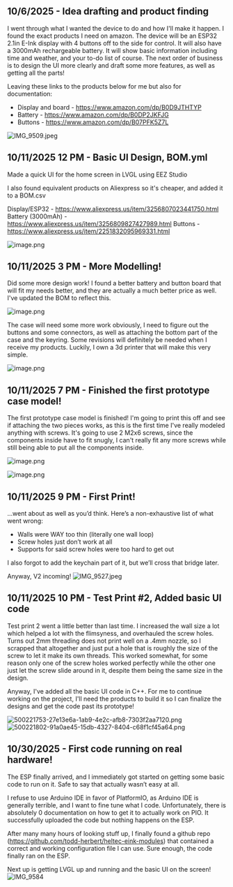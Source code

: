 <!--
  ===================    !!READ THIS NOTICE!!   ====================
  DO NOT edit this file manually. Your changes WILL BE OVERWRITTEN!
  This journal is auto generated and updated by Hack Club Blueprint.
  To edit this file, please edit your journal entries on Blueprint.
  ==================================================================
-->

## 10/6/2025 - Idea drafting and product finding  

I went through what I wanted the device to do and how I'll make it happen. I found the exact products I need on amazon.
The device will be an ESP32 2.1in E-Ink display with 4 buttons off to the side for control. It will also have a 3000mAh rechargeable battery. 
It will show basic information including time and weather, and your to-do list of course.
The next order of business is to design the UI more clearly and draft some more features, as well as getting all the parts!

Leaving these links to the products below for me but also for documentation:
- Display and board - https://www.amazon.com/dp/B0D9JTHTYP
- Battery - https://www.amazon.com/dp/B0DP2JKFJG
- Buttons - https://www.amazon.com/dp/B07PFK5Z7L

![IMG_9509.jpeg](https://blueprint.hackclub.com/user-attachments/blobs/redirect/eyJfcmFpbHMiOnsiZGF0YSI6ODI3LCJwdXIiOiJibG9iX2lkIn19--6402b6b493f6d718036973c91b605cbb212d895e/IMG_9509.jpeg)
  

## 10/11/2025 12 PM - Basic UI Design, BOM.yml  

Made a quick UI for the home screen in LVGL using EEZ Studio

I also found equivalent products on Aliexpress so it's cheaper, and added it to a BOM.csv

Display/ESP32 - https://www.aliexpress.us/item/3256807023441750.html
Battery (3000mAh) - https://www.aliexpress.us/item/3256809827427989.html
Buttons - https://www.aliexpress.us/item/2251832095969331.html

![image.png](https://blueprint.hackclub.com/user-attachments/blobs/proxy/eyJfcmFpbHMiOnsiZGF0YSI6MTY1OCwicHVyIjoiYmxvYl9pZCJ9fQ==--72984fddd367dacf7e066f67ff3814257333f1a4/image.png)
  

## 10/11/2025 3 PM - More Modelling!  

Did some more design work! I found a better battery and button board that will fit my needs better, and they are actually a much better price as well. I've updated the BOM to reflect this.

![image.png](https://blueprint.hackclub.com/user-attachments/blobs/proxy/eyJfcmFpbHMiOnsiZGF0YSI6MTY4NCwicHVyIjoiYmxvYl9pZCJ9fQ==--767da229da6ca18122fa2f8d009bab00da03f114/image.png)

The case will need some more work obviously, I need to figure out the buttons and some connectors, as well as attaching the bottom part of the case and the keyring. Some revisions will definitely be needed when I receive my products. Luckily, I own a 3d printer that will make this very simple.

![image.png](https://blueprint.hackclub.com/user-attachments/blobs/proxy/eyJfcmFpbHMiOnsiZGF0YSI6MTY4NiwicHVyIjoiYmxvYl9pZCJ9fQ==--526168d9eb40443480bfa6e703a0715ec8a8ea64/image.png)
  

## 10/11/2025 7 PM - Finished the first prototype case model!  

The first prototype case model is finished! I'm going to print this off and see if attaching the two pieces works, as this is the first time I've really modeled anything with screws. It's going to use 2 M2x6 screws, since the components inside have to fit snugly, I can't really fit any more screws while still being able to put all the components inside.

![image.png](https://blueprint.hackclub.com/user-attachments/blobs/proxy/eyJfcmFpbHMiOnsiZGF0YSI6MTcyMiwicHVyIjoiYmxvYl9pZCJ9fQ==--3cf1cdb78db2a7052ce36abce5db62850b4db9f3/image.png)

![image.png](https://blueprint.hackclub.com/user-attachments/blobs/proxy/eyJfcmFpbHMiOnsiZGF0YSI6MTcyNCwicHVyIjoiYmxvYl9pZCJ9fQ==--df1a01f56e3efbd7a0e06386b94d8e6afe02b47f/image.png)
  

## 10/11/2025 9 PM - First Print!  

…went about as well as you’d think. Here’s a non-exhaustive list of what went wrong:
- Walls were WAY too thin (literally one wall loop)
- Screw holes just don’t work at all
- Supports for said screw holes were too hard to get out

I also forgot to add the keychain part of it, but we’ll cross that bridge later.

Anyway, V2 incoming! 
![IMG_9527.jpeg](https://blueprint.hackclub.com/user-attachments/blobs/proxy/eyJfcmFpbHMiOnsiZGF0YSI6MTczOSwicHVyIjoiYmxvYl9pZCJ9fQ==--e0eac7c5bef68a1f54c85698fbf47de2fba80cf0/IMG_9527.jpeg)  

## 10/11/2025 10 PM - Test Print #2, Added basic UI code  

Test print 2 went a little better than last time. I increased the wall size a lot which helped a lot with the flimsyness, and overhauled the screw holes. Turns out 2mm threading does not print well on a .4mm nozzle, so I scrapped that altogether and just put a hole that is roughly the size of the screw to let it make its own threads. This worked somewhat, for some reason only one of the screw holes worked perfectly while the other one just let the screw slide around in it, despite them being the same size in the design. 

Anyway, I've added all the basic UI code in C++. For me to continue working on the project, I'll need the products to build it so I can finalize the designs and get the code past its prototype!

![500221753-27e13e6a-1ab9-4e2c-afb8-7303f2aa7120.png](https://blueprint.hackclub.com/user-attachments/blobs/proxy/eyJfcmFpbHMiOnsiZGF0YSI6MTc0OCwicHVyIjoiYmxvYl9pZCJ9fQ==--f686774c35ad8f735cf0c95a951b4ed9f946d1c3/500221753-27e13e6a-1ab9-4e2c-afb8-7303f2aa7120.png)
![500221802-91a0ae45-15db-4327-8404-c68f1cf45a64.png](https://blueprint.hackclub.com/user-attachments/blobs/proxy/eyJfcmFpbHMiOnsiZGF0YSI6MTc0NywicHVyIjoiYmxvYl9pZCJ9fQ==--edfe1fb50e393575308b76ab5e42bd5c03c9f9c7/500221802-91a0ae45-15db-4327-8404-c68f1cf45a64.png)
  

## 10/30/2025 - First code running on real hardware!  

The ESP finally arrived, and I immediately got started on getting some basic code to run on it. Safe to say that actually wasn’t easy at all.

I refuse to use Arduino IDE in favor of PlatformIO, as Arduino IDE is generally terrible, and I want to fine tune what I code. Unfortunately, there is absolutely 0 documentation on how to get it to actually work on PIO. It successfully uploaded the code but nothing happens on the ESP. 

After many many hours of looking stuff up, I finally found a github repo (https://github.com/todd-herbert/heltec-eink-modules) that contained a correct and working configuration file I can use. Sure enough, the code finally ran on the ESP.

Next up is getting LVGL up and running and the basic UI on the screen!
![IMG_9584](https://blueprint.hackclub.com/user-attachments/blobs/proxy/eyJfcmFpbHMiOnsiZGF0YSI6Njg5MSwicHVyIjoiYmxvYl9pZCJ9fQ==--cef91f2e4adad00dc640f4ced0f8d9909e142c9d/IMG_9584.jpeg)
  

